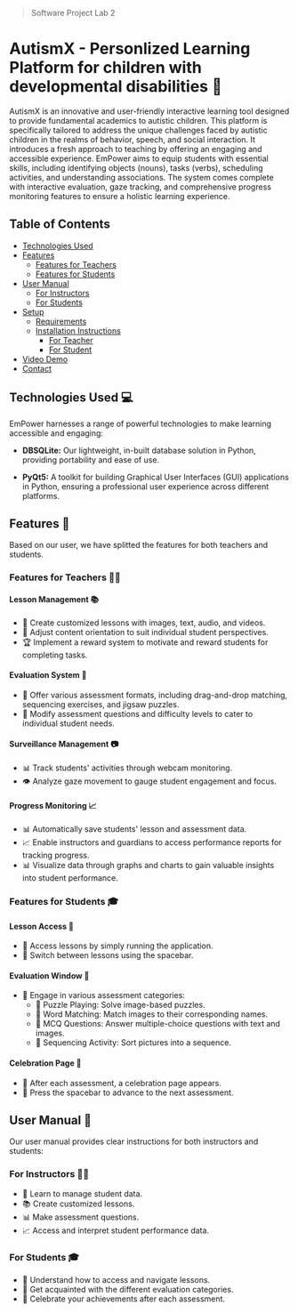 > Software Project Lab 2

# AutismX - Personlized Learning Platform for children with developmental disabilities 🌟

AutismX is an innovative and user-friendly interactive learning tool designed to provide fundamental academics to autistic children. This platform is specifically tailored to address the unique challenges faced by autistic children in the realms of behavior, speech, and social interaction. It introduces a fresh approach to teaching by offering an engaging and accessible experience. EmPower aims to equip students with essential skills, including identifying objects (nouns), tasks (verbs), scheduling activities, and understanding associations. The system comes complete with interactive evaluation, gaze tracking, and comprehensive progress monitoring features to ensure a holistic learning experience.

## Table of Contents

- [Technologies Used](#technologies-used-💻)
- [Features](#features-🌟)
  - [Features for Teachers](#features-for-teachers-👩‍🏫)
  - [Features for Students](#features-for-students-🎓)
- [User Manual](#user-manual-📖)
  - [For Instructors](#for-instructors-👩‍🏫)
  - [For Students](#for-students-🎓)
- [Setup](#setup-🛠️)
  - [Requirements](#requirements)
  - [Installation Instructions](#installation-instructions)
    - [For Teacher](#for-teacher)
    - [For Student](#for-student)
- [Video Demo](#video-demo-📹)
- [Contact](#contact-📞)

## Technologies Used 💻

EmPower harnesses a range of powerful technologies to make learning accessible and engaging:

- **DBSQLite:** Our lightweight, in-built database solution in Python, providing portability and ease of use.

- **PyQt5:** A toolkit for building Graphical User Interfaces (GUI) applications in Python, ensuring a professional user experience across different platforms.

## Features 🌟

Based on our user, we have splitted the features for both teachers and students.

### Features for Teachers 👩‍🏫

#### Lesson Management 📚

- 🎨 Create customized lessons with images, text, audio, and videos.
- 🧩 Adjust content orientation to suit individual student perspectives.
- 🏆 Implement a reward system to motivate and reward students for completing tasks.

#### Evaluation System 🧠

- 📝 Offer various assessment formats, including drag-and-drop matching, sequencing exercises, and jigsaw puzzles.
- 🧐 Modify assessment questions and difficulty levels to cater to individual student needs.

#### Surveillance Management 📷

- 📊 Track students' activities through webcam monitoring.
- 👁️ Analyze gaze movement to gauge student engagement and focus.

#### Progress Monitoring 📈

- 📊 Automatically save students' lesson and assessment data.
- 📈 Enable instructors and guardians to access performance reports for tracking progress.
- 📊 Visualize data through graphs and charts to gain valuable insights into student performance.

### Features for Students 🎓

#### Lesson Access 📖

- 🚀 Access lessons by simply running the application.
- 🔀 Switch between lessons using the spacebar.

#### Evaluation Window 🧩

- 🧩 Engage in various assessment categories:
  - 🧩 Puzzle Playing: Solve image-based puzzles.
  - 🧩 Word Matching: Match images to their corresponding names.
  - 🧩 MCQ Questions: Answer multiple-choice questions with text and images.
  - 🧩 Sequencing Activity: Sort pictures into a sequence.

#### Celebration Page 🎉

- 🎉 After each assessment, a celebration page appears.
- 🚀 Press the spacebar to advance to the next assessment.

## User Manual 📖

Our user manual provides clear instructions for both instructors and students:

### For Instructors 👩‍🏫

- 📝 Learn to manage student data.
- 📚 Create customized lessons.
- 📊 Make assessment questions.
- 📈 Access and interpret student performance data.

### For Students 🎓

- 📖 Understand how to access and navigate lessons.
- 🧩 Get acquainted with the different evaluation categories.
- 🎉 Celebrate your achievements after each assessment.

